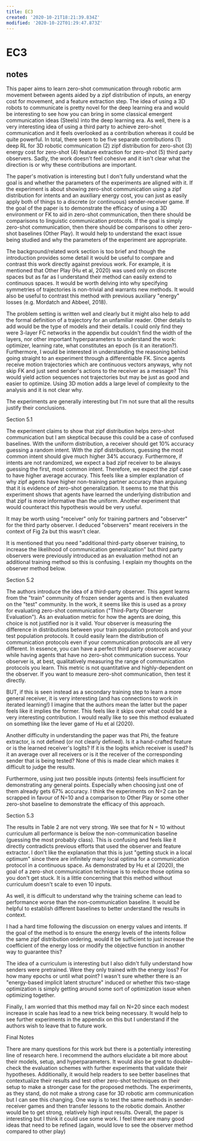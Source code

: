 ```yaml
---
title: EC3
created: '2020-10-21T18:21:39.834Z'
modified: '2020-10-22T01:29:47.873Z'
---
```


# EC3

## notes

This paper aims to learn zero-shot communication through robotic arm movement between agents aided by a zipf distribution of inputs, an energy cost for movement, and a feature extraction step. The idea of using a 3D robots to communicate is pretty novel for the deep learning era and would be interesting to see how you can bring in some classical emergent communication ideas (Steels) into the deep learning era. As well, there is a very interesting idea of using a third party to achieve zero-shot communication and it feels overlooked as a contribution whereas it could be quite powerful. In total, there seem to be five separate contributions (1) deep RL for 3D robotic communication (2) zipf distribution for zero-shot (3) energy cost for zero-shot (4) feature extraction for zero-shot (5) third party observers. Sadly, the work doesn't feel cohesive and it isn't clear what the direction is or why these contributions are important.

The paper's motivation is interesting but I don't fully understand what the goal is and whether the parameters of the experiments are aligned with it. If the experiment is about showing zero-shot communication using a zipf distribution for intents and an auxiliary energy cost, you can just as easily apply both of things to a discrete (or continuous) sender-receiver game. If the goal of the paper is to demonstrate the efficacy of using a 3D environment or FK to aid in zero-shot communication, then there should be comparisons to linguistic communication protocols. If the goal is simply zero-shot communication, then there should be comparisons to other zero-shot baselines (Other Play). It would help to understand the exact issue being studied and why the parameters of the experiment are appropriate.

The background/related work section is too brief and though the introduction provides some detail it would be useful to compare and contrast this work directly against previous work. For example, it is mentioned that Other Play (Hu et al, 2020) was used only on discrete spaces but as far as I understand their method can easily extend to continuous spaces. It would be worth delving into why specifying symmetries of trajectories is non-trivial and warrants new methods. It would also be useful to contrast this method with previous auxiliary "energy" losses (e.g. Mordatch and Abbeel, 2018).

The problem setting is written well and clearly but it might also help to add the formal definition of a trajectory for an unfamiliar reader. Other details to add would be the type of models and their details. I could only find they were 3-layer FC networks in the appendix but couldn't find the width of the layers, nor other important hyperparameters to understand the work: optimizer, learning rate, what constitutes an epoch (is it an iteration?). Furthermore, I would be interested in understanding the reasoning behind going straight to an experiment through a differentiable FK. Since agents receive motion trajectories which are continuous vectors anyways, why not skip FK and just send sender's actions to the receiver as a message? This would yield action sequences not trajectories but may be just as good and easier to optimize. Using 3D motion adds a large level of complexity to the analysis and it is not clear why.

The experiments are generally interesting but I'm not sure that all the results justify their conclusions.

Section 5.1 

The experiment claims to show that zipf distribution helps zero-shot communication but I am skeptical because this could be a case of confused baselines. With the uniform distribution, a receiver should get 10% accuracy guessing a random intent. With the zipf distributions, guessing the most common intent should give much higher 34% accuracy. Furthermore, if intents are not randomized, we expect a bad zipf receiver to be always guessing the first, most common intent. Therefore, we expect the zipf case to have higher average accuracy. This feels like a simpler explanation of why zipf agents have higher non-training partner accuracy than arguiung that it is evidence of zero-shot generalization. It seems to me that this experiment shows that agents have learned the underlying distribution and that zipf is more informative than the uniform. Another experiment that would counteract this hypothesis would be very useful.

It may be worth using "receiver" only for training partners and "observer" for the third party observer. I deduced "observers" meant receivers in the context of Fig 2a but this wasn't clear. 

It is mentioned that you need "additional third-party observer training, to increase the likelihood of communication generalization" but third party observers were previously introduced as an evaluation method not an additional training method so this is confusing. I explain my thoughts on the observer method below.

Section 5.2 

The authors introduce the idea of a third-party observer. This agent learns from the "train" community of frozen sender agents and is then evaluated on the "test" community. In the work, it seems like this is used as a proxy for evaluating zero-shot communication ("Third-Party Observer Evaluation"). As an evaluation metric for how the agents are doing, this choice is not justified nor is it valid.  Your observer is measuring the difference in distributions between your train population protocols and your test population protocols. It could easily learn the distribution of communication protocols even if your communication protocols are all very different. In essence, you can have a perfect third party observer accuracy while having agents that have no zero-shot communication success. Your observer is, at best, qualitatively measuring the range of communication protocols you learn. This metric is not quantitative and highly-dependent on the observer. If you want to measure zero-shot communication, then test it directly.

BUT, if this is seen instead as a secondary training step to learn a more general receiver, it is very interesting (and has connections to work in iterated learning!) I imagine that the authors mean the latter but the paper feels like it implies the former. This feels like it skips over what could be a very interesting contribution. I would really like to see this method evaluated on something like the lever game of Hu et al (2020).

Another difficulty in understanding the paper was that Phi, the feature extractor, is not defined (or not clearly defined). Is it a hand-crafted feature or is the learned receiver's logits? If it is the logits which receiver is used? Is it an average over all receivers or is it the receiver of the corresponding sender that is being tested? None of this is made clear which makes it difficult to judge the results. 

Furthermore, using just two possible inputs (intents) feels insufficient for demonstrating any general points. Especially when choosing just one of them already gets 67% accuracy. I think the experiments on N=2 can be scrapped in favour of N=10 and a comparison to Other Play or some other zero-shot baseline to demonstrate the efficacy of this approach.

Section 5.3

The results in Table 2 are not very strong. We see that for N = 10 without curriculum all performance is below the non-communication baseline (guessing the most probably class). This is confusing and feels like it directly contradicts previous efforts that used the observer and feature extractor. I don't like the explanation that this is just "getting stuck in a local optimum" since there are infinitely many local optima for a communication protocol in a continuous space. As demonstrated by Hu et al (2020), the goal of a zero-shot communication technique is to reduce those optima so you don't get stuck. It is a little concerning that this method without curriculum doesn't scale to even 10 inputs.

As well, it is difficult to understand why the training scheme can lead to performance worse than the non-communication baseline. It would be helpful to establish different baselines to better understand the results in context.

I had a hard time following the discussion on energy values and intents. If the goal of the method is to ensure the energy levels of the intents follow the same zipf distribution ordering, would it be sufficient to just increase the coefficient of the energy loss or modify the objective function in another way to guarantee this? 

The idea of a curriculum is interesting but I also didn't fully understand how senders were pretrained. Were they only trained with the energy loss? For how many epochs or until what point? I wasn't sure whether there is an "energy-based implicit latent structure" induced or whether this two-stage optimization is simply getting around some sort of optimization issue when optimizing together. 

Finally, I am worried that this method may fail on N=20 since each modest increase in scale has lead to a new trick being necessary. It would help to see further experiments in the appendix on this but I understand if the authors wish to leave that to future work.

Final Notes

There are many questions for this work but there is a potentially interesting line of research here. I recommend the authors elucidate a bit more about their models, setup, and hyperparameters. It would also be great to double-check the evaluation schemes with further experiments that validate their hypotheses. Additionally, it would help readers to see better baselines that contextualize their results and test other zero-shot techniques on their setup to make a stronger case for the proposed methods. The experiments, as they stand, do not make a strong case for 3D robotic arm communication but I can see this changing. One way is to test the same methods in sender-receiver games and then transfer lessons to the robotic domain. Another would be to get strong, relatively high input results. Overall, the paper is interesting but I think it could use some work. I feel there are many good ideas that need to be refined (again, would love to see the observer method compared to other play)

